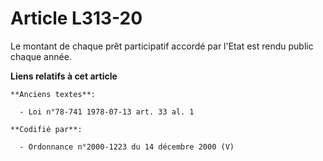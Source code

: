 # Article L313-20

Le montant de chaque prêt participatif accordé par l'Etat est rendu public chaque année.

**Liens relatifs à cet article**

	**Anciens textes**:

	  - Loi n°78-741 1978-07-13 art. 33 al. 1

	**Codifié par**:

	  - Ordonnance n°2000-1223 du 14 décembre 2000 (V)
